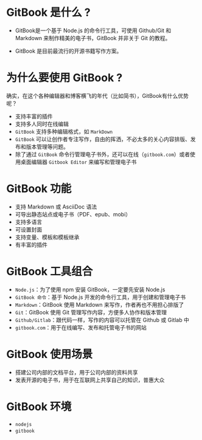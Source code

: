 # GitBook 是什么 ?

- GitBook是一个基于 Node.js 的命令行工具，可使用 Github/Git 和 Markdown 来制作精美的电子书，GitBook 并非关于 Git 的教程。

- GitBook 是目前最流行的开源书籍写作方案。

# 为什么要使用 GitBook ?

确实，在这个各种编辑器和博客横飞的年代（比如简书），GitBook有什么优势呢？

- 支持丰富的插件
- 支持多人同时在线编辑
- `GitBook` 支持多种编辑格式，如 `MarkDown`
- `GitBook` 可以让创作者专注写作，自由的挥洒，不必太多的关心内容排版、发布和版本管理等问题。
- 除了通过 `GitBook` 命令行管理电子书外，还可以在线（`gitbook.com`）或者使用桌面编辑器 `Gitbook Editor` 来编写和管理电子书

# GitBook 功能

- 支持 Markdown 或 AsciiDoc 语法
- 可导出静态站点或电子书（PDF、epub、mobi）
- 支持多语言
- 可设置封面
- 支持变量、模板和模板继承
- 有丰富的插件

# GitBook 工具组合
- `Node.js`：为了使用 npm 安装 GitBook，一定要先安装 Node.js
- `GitBook 命令`：基于 Node.js 开发的命令行工具，用于创建和管理电子书
- `Markdown`：GitBook 使用 Markdown 来写作，作者再也不用担心排版了
- `Git`：GitBook 使用 Git 管理写作内容，方便多人协作和版本管理
- `Github/Gitlab`：跟代码一样，写作的内容可以托管在 Github 或 Gitlab 中
- `gitbook.com`：用于在线编写、发布和托管电子书的网站

# GitBook 使用场景

- 搭建公司内部的文档平台，用于公司内部的资料共享
- 发表开源的电子书，用于在互联网上共享自己的知识，普惠大众

# GitBook 环境

- `nodejs`
- `gitbook`